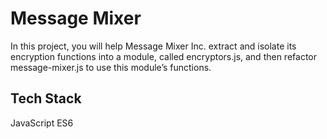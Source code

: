 
# Message Mixer

In this project, you will help Message Mixer Inc. extract and isolate its encryption functions into a module, called encryptors.js, and then refactor message-mixer.js to use this module’s functions.
## Tech Stack

JavaScript ES6


